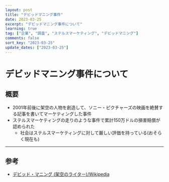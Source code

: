 ```yaml
---
layout: post
title: "デビッドマニング事件"
date: 2023-03-25
excerpt: "デビッドマニング事件について"
learning: true
tag: ["企業", "調査", "ステルスマーケティング", "デビッドマニング"]
comments: false
sort_key: "2023-03-25"
update_dates: ["2023-03-25"]
---
```


# デビッドマニング事件について

## 概要
 - 2001年前後に架空の人物を創造して、ソニー・ピクチャーズの映画を絶賛する記事を書いてマーケティングした事件
 - ステルスマーケティングの走りのような事件で累計150万ドルの損害賠償が認められた
   - 社会はステルスマーケティングに対して厳しい評価を持っている(おそらく現在も)

---

## 参考
 - [デビッド・マニング (架空のライター)/Wikipedia](https://ja.wikipedia.org/wiki/%E3%83%87%E3%83%93%E3%83%83%E3%83%89%E3%83%BB%E3%83%9E%E3%83%8B%E3%83%B3%E3%82%B0_(%E6%9E%B6%E7%A9%BA%E3%81%AE%E3%83%A9%E3%82%A4%E3%82%BF%E3%83%BC))
